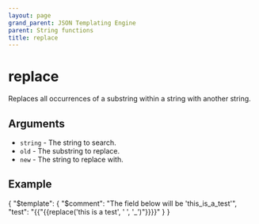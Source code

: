 ```yaml
---
layout: page
grand_parent: JSON Templating Engine
parent: String functions
title: replace
---
```


# replace

Replaces all occurrences of a substring within a string with another string.
## Arguments

- `string` - The string to search.
- `old` - The substring to replace.
- `new` - The string to replace with.

## Example

{
  "$template": {
    "$comment": "The field below will be 'this_is_a_test'",
    "test": "{{"{{replace('this is a test', ' ', '_')"}}}}"
  }
}
